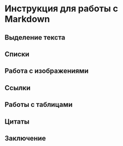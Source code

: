 # Инструкция для работы с Markdown

## Выделение текста

## Списки

## Работа с изображениями 

## Ссылки

## Работы с таблицами

## Цитаты

## Заключение